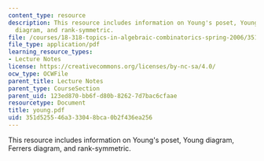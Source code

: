 ```yaml
---
content_type: resource
description: This resource includes information on Young's poset, Young diagram, Ferrers
  diagram, and rank-symmetric.
file: /courses/18-318-topics-in-algebraic-combinatorics-spring-2006/351d525546a333048bca0b2f436ea256_young.pdf
file_type: application/pdf
learning_resource_types:
- Lecture Notes
license: https://creativecommons.org/licenses/by-nc-sa/4.0/
ocw_type: OCWFile
parent_title: Lecture Notes
parent_type: CourseSection
parent_uid: 123ed870-bb6f-d80b-8262-7d7bac6cfaae
resourcetype: Document
title: young.pdf
uid: 351d5255-46a3-3304-8bca-0b2f436ea256
---
```

This resource includes information on Young's poset, Young diagram, Ferrers diagram, and rank-symmetric.